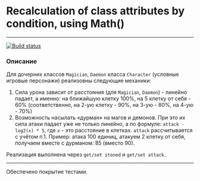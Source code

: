 # Recalculation of class attributes by condition, using Math()
---
[![Build status](https://ci.appveyor.com/api/projects/status/9yqus4nlnhtmjvn9?svg=true)](https://ci.appveyor.com/project/AACMKT/ajs-arraybuffer-math)



### Описание

Для дочерних классов `Magician`, `Daemon` класса `Character` (условные игровые персонажи) реализовны следующие механики:
1. Сила урона зависит от расстояния (для `Magician`, `Daemon`) - линейно падает, а именно: на ближайшую клетку 100%, на 5 клетку от себя - 60% (соответственно, на 2-ую клетку - 90%, на 3-ую - 80%, на 4-ую - 70%)
2. Возможность насылать «дурман» на магов и демонов. При это их сила атаки падает уже не только линейно, а по формуле: `attack - log2(x) * 5`, где `x` - это расстояние в клетках. `attack` рассчитывается с учётом п.1. Пример: атака 100 единиц, атакуем 2 клетку от себя, получаем вместе с дурманом: 85 (вместо 90).

Реализация выполнена через  `get/set stoned` и `get/set attack`.

---

Обеспечено покрытие тестами.

